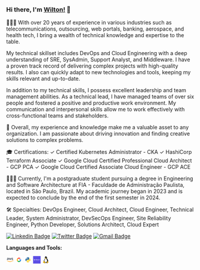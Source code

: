 ### Hi there, I'm [Wilton!](https://wiltonpaulo.github.io) 👋

👨🏻‍💻 With over 20 years of experience in various industries such as telecommunications, outsourcing, web portals, banking, aerospace, and health tech, I bring a wealth of technical knowledge and expertise to the table.

My technical skillset includes DevOps and Cloud Engineering with a deep understanding of SRE, SysAdmin, Support Analyst, and Middleware. I have a proven track record of delivering complex projects with high-quality results. I also can quickly adapt to new technologies and tools, keeping my skills relevant and up-to-date.

In addition to my technical skills, I possess excellent leadership and team management abilities. As a technical lead, I have managed teams of over six people and fostered a positive and productive work environment. My communication and interpersonal skills allow me to work effectively with cross-functional teams and stakeholders.

💼 Overall, my experience and knowledge make me a valuable asset to any organization. I am passionate about driving innovation and finding creative solutions to complex problems.

🎓 Certifications:
✓ Certified Kubernetes Administrator - CKA
✓ HashiCorp Terraform Associate
✓ Google Cloud Certified Professional Cloud Architect - GCP PCA
✓ Google Cloud Certified Associate Cloud Engineer - GCP ACE

👨🏻‍🎓 Currently, I'm a postgraduate student pursuing a degree in Engineering and Software Architecture at FIA - Faculdade de Administração Paulista, located in São Paulo, Brazil. My academic journey began in 2023 and is expected to conclude by the end of the first semester in 2024.

🛠️ Specialties: DevOps Engineer, Cloud Architect, Cloud Engineer, Technical Leader, System Administrator, DevSecOps Engineer, Site Reliability Engineer, Python Developer, Solutions Architect, Cloud Expert


[![Linkedin Badge](https://img.shields.io/badge/-Wilton%20Paulo-6633cc?style=flat-square&logo=Linkedin&logoColor=white&link=https://www.linkedin.com/in/wiltonpaulo/)](https://www.linkedin.com/in/wiltonpaulo/) 
[![Twitter Badge](https://img.shields.io/badge/-@wiltonpaulo-6633cc?style=flat-square&labelColor=6633cc&logo=twitter&logoColor=white&link=https://twitter.com/wiltonpaulo)](https://twitter.com/wiltonpaulo) 
[![Gmail Badge](https://img.shields.io/badge/-wiltonpaulo@gmail.com-6633cc?style=flat-square&logo=Gmail&logoColor=white&link=mailto:wiltonpaulo@gmail.com)](mailto:wiltonpaulo@gmail.com)



**Languages and Tools:**

<code><img height="20" src="https://raw.githubusercontent.com/github/explore/80688e429a7d4ef2fca1e82350fe8e3517d3494d/topics/aws/aws.png"></code>
<code><img height="20" src="https://raw.githubusercontent.com/github/explore/5c058a388828bb5fde0bcafd4bc867b5bb3f26f3/topics/google/google.png"></code>
<code><img height="20" src="https://raw.githubusercontent.com/github/explore/80688e429a7d4ef2fca1e82350fe8e3517d3494d/topics/python/python.png"></code>
<code><img height="20" src="https://raw.githubusercontent.com/github/explore/80688e429a7d4ef2fca1e82350fe8e3517d3494d/topics/terraform/terraform.png"></code>
<code><img height="20" src="https://raw.githubusercontent.com/github/explore/80688e429a7d4ef2fca1e82350fe8e3517d3494d/topics/linux/linux.png"></code>





